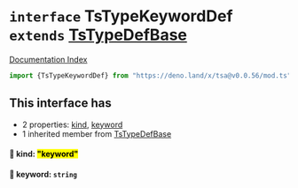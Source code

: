 # `interface` TsTypeKeywordDef `extends` [TsTypeDefBase](../private.interface.TsTypeDefBase/README.md)

[Documentation Index](../README.md)

```ts
import {TsTypeKeywordDef} from "https://deno.land/x/tsa@v0.0.56/mod.ts"
```

## This interface has

- 2 properties:
[kind](#-kind-keyword),
[keyword](#-keyword-string)
- 1 inherited member from [TsTypeDefBase](../private.interface.TsTypeDefBase/README.md)


#### 📄 kind: <mark>"keyword"</mark>



#### 📄 keyword: `string`



